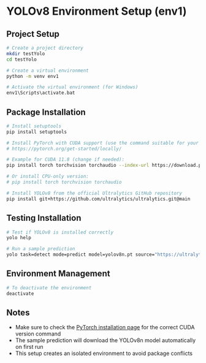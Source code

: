 # YOLOv8 Environment Setup (env1)

## Project Setup

```bash
# Create a project directory
mkdir testYolo
cd testYolo

# Create a virtual environment
python -m venv env1

# Activate the virtual environment (for Windows)
env1\Scripts\activate.bat
```

## Package Installation

```bash
# Install setuptools
pip install setuptools

# Install PyTorch with CUDA support (use the command suitable for your GPU & CUDA version from the link below)
# https://pytorch.org/get-started/locally/

# Example for CUDA 11.8 (change if needed):
pip install torch torchvision torchaudio --index-url https://download.pytorch.org/whl/cu118

# Or install CPU-only version:
# pip install torch torchvision torchaudio

# Install YOLOv8 from the official Ultralytics GitHub repository
pip install git+https://github.com/ultralytics/ultralytics.git@main
```

## Testing Installation

```bash
# Test if YOLOv8 is installed correctly
yolo help

# Run a sample prediction
yolo task=detect mode=predict model=yolov8n.pt source="https://ultralytics.com/images/bus.jpg"
```

## Environment Management

```bash
# To deactivate the environment
deactivate
```

## Notes

- Make sure to check the [PyTorch installation page](https://pytorch.org/get-started/locally/) for the correct CUDA version command
- The sample prediction will download the YOLOv8n model automatically on first run
- This setup creates an isolated environment to avoid package conflicts